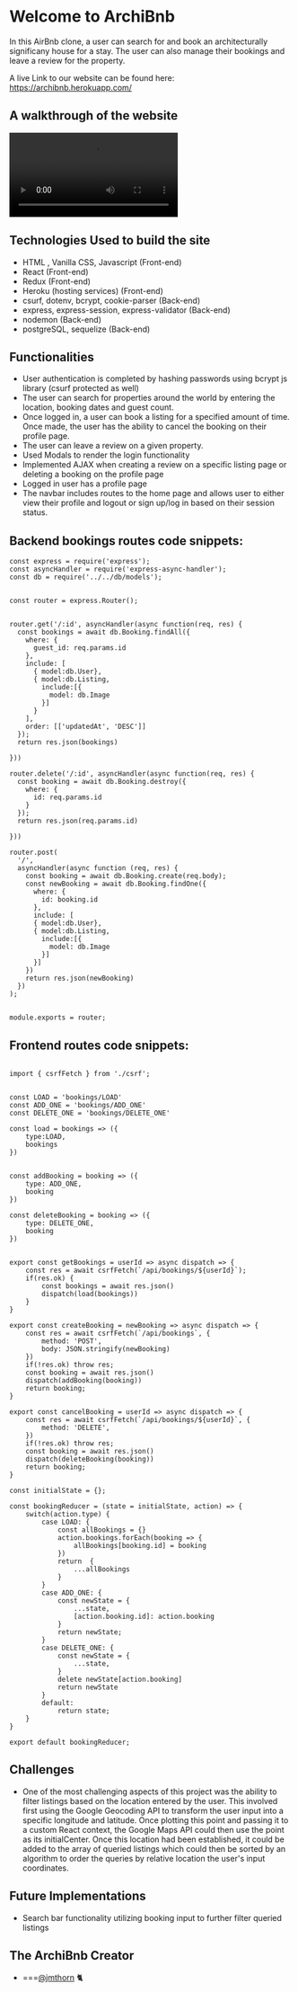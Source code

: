 # Welcome to ArchiBnb

In this AirBnb clone, a user can search for and book an architecturally significany house for a stay. The user can also manage their bookings and leave a review for the property.

A live Link to our website can be found here: https://archibnb.herokuapp.com/

## A walkthrough of the website

![](https://archibnb-images.s3.us-east-2.amazonaws.com/walkthru.mov)

## Technologies Used to build the site

- HTML , Vanilla CSS, Javascript (Front-end)
- React (Front-end)
- Redux (Front-end)
- Heroku (hosting services) (Front-end)
- csurf, dotenv, bcrypt, cookie-parser (Back-end)
- express, express-session, express-validator (Back-end)
- nodemon (Back-end)
- postgreSQL, sequelize (Back-end)

## Functionalities

- User authentication is completed by hashing passwords using bcrypt js library (csurf protected as well)
- The user can search for properties around the world by entering the location, booking dates and guest count.
- Once logged in, a user can book a listing for a specified amount of time. Once made, the user has the ability to cancel the booking on their profile page.
- The user can leave a review on a given property.
- Used Modals to render the login functionality
- Implemented AJAX when creating a review on a specific listing page or deleting a booking on the profile page
- Logged in user has a profile page
- The navbar includes routes to the home page and allows user to either view their profile and logout or sign up/log in based on their session status.

## Backend bookings routes code snippets:

```
const express = require('express');
const asyncHandler = require('express-async-handler');
const db = require('../../db/models');


const router = express.Router();


router.get('/:id', asyncHandler(async function(req, res) {
  const bookings = await db.Booking.findAll({
    where: {
      guest_id: req.params.id
    },
    include: [
      { model:db.User},
      { model:db.Listing,
        include:[{
          model: db.Image
        }]
      }
    ],
    order: [['updatedAt', 'DESC']]
  });
  return res.json(bookings)

}))

router.delete('/:id', asyncHandler(async function(req, res) {
  const booking = await db.Booking.destroy({
    where: {
      id: req.params.id
    }
  });
  return res.json(req.params.id)

}))

router.post(
  '/',
  asyncHandler(async function (req, res) {
    const booking = await db.Booking.create(req.body);
    const newBooking = await db.Booking.findOne({
      where: {
        id: booking.id
      },
      include: [
      { model:db.User},
      { model:db.Listing,
        include:[{
          model: db.Image
        }]
      }]
    })
    return res.json(newBooking)
  })
);


module.exports = router;

```

## Frontend routes code snippets:

```

import { csrfFetch } from './csrf';


const LOAD = 'bookings/LOAD'
const ADD_ONE = 'bookings/ADD_ONE'
const DELETE_ONE = 'bookings/DELETE_ONE'

const load = bookings => ({
    type:LOAD,
    bookings
})


const addBooking = booking => ({
    type: ADD_ONE,
    booking
})

const deleteBooking = booking => ({
    type: DELETE_ONE,
    booking
})


export const getBookings = userId => async dispatch => {
    const res = await csrfFetch(`/api/bookings/${userId}`);
    if(res.ok) {
        const bookings = await res.json()
        dispatch(load(bookings))
    }
}

export const createBooking = newBooking => async dispatch => {
    const res = await csrfFetch(`/api/bookings`, {
        method: 'POST',
        body: JSON.stringify(newBooking)
    })
    if(!res.ok) throw res;
    const booking = await res.json()
    dispatch(addBooking(booking))
    return booking;
}

export const cancelBooking = userId => async dispatch => {
    const res = await csrfFetch(`/api/bookings/${userId}`, {
        method: 'DELETE',
    })
    if(!res.ok) throw res;
    const booking = await res.json()
    dispatch(deleteBooking(booking))
    return booking;
}

const initialState = {};

const bookingReducer = (state = initialState, action) => {
    switch(action.type) {
        case LOAD: {
            const allBookings = {}
            action.bookings.forEach(booking => {
                allBookings[booking.id] = booking
            })
            return  {
                ...allBookings
            }
        }
        case ADD_ONE: {
            const newState = {
                ...state,
                [action.booking.id]: action.booking
            }
            return newState;
        }
        case DELETE_ONE: {
            const newState = {
                ...state,
            }
            delete newState[action.booking]
            return newState
        }
        default:
            return state;
    }
}

export default bookingReducer;

```

## Challenges

- One of the most challenging aspects of this project was the ability to filter listings based on the location entered by the user. This involved first using the Google Geocoding API to transform the user input into a specific longitude and latitude. Once plotting this point and passing it to a custom React context, the Google Maps API could then use the point as its initialCenter. Once this location had been established, it could be added to the array of queried listings which could then be sorted by an algorithm to order the queries by relative location the user's input coordinates.

## Future Implementations

- Search bar functionality utilizing booking input to further filter queried listings

## The ArchiBnb Creator

- ===[@jmthorn](https://github.com/jmthorn) 🐈

